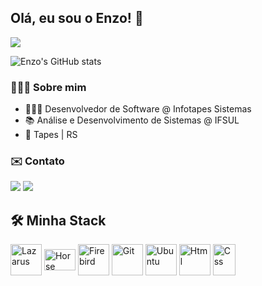 ## Olá, eu sou o Enzo! 👋
![](https://komarev.com/ghpvc/?username=enzo-cezarg&style=for-the-badge&color=cc9c2c)

![Enzo's GitHub stats](https://github-readme-stats.vercel.app/api?username=enzo-cezarg&show_icons=true&theme=gruvbox)

### 🙋🏻‍♂️ Sobre mim
- 👨🏻‍💻 Desenvolvedor de Software @ Infotapes Sistemas
- 📚 Análise e Desenvolvimento de Sistemas @ IFSUL
- 📍 Tapes | RS

### ✉️ Contato

<a href="https://www.linkedin.com/in/enzo-cezarg/" target="_blank"><img src="https://img.shields.io/badge/LinkedIn-0077B5?style=for-the-badge&logo=linkedin&logoColor=white"></a>
<a href = "mailto:enzoocezargarcia@gmail.com" target="_blank"><img src="https://img.shields.io/badge/Gmail-D14836?style=for-the-badge&logo=gmail&logoColor=white" target="_blank"></a>

## 🛠️ Minha Stack

<div style="display: inline_block">
<img align="center" alt="Lazarus" height="50" width="50" src="https://gitlab.com/d.ioannidis/lazarus/-/raw/main/images/icons/lazarus.svg?ref_type=heads">
<img align="center" alt="Horse" height="34" width="50" src="https://github.com/HashLoad/horse/blob/master/img/horse.png?raw=true">
<img align="center" alt="Firebird" height="50" width="50" src="https://firebirdsql.org/file/about/ds-firebird-logo.svg" />
<img align="center" alt="Git" height="50" width="50" src="https://cdn.jsdelivr.net/gh/devicons/devicon/icons/git/git-plain.svg" />
<img align="center" alt="Ubuntu" height="50" width="50" src="https://upload.wikimedia.org/wikipedia/commons/thumb/9/9e/UbuntuCoF.svg/512px-UbuntuCoF.svg.png" />
<img align="center" alt="Html" height="50" width="50" src="https://upload.wikimedia.org/wikipedia/commons/thumb/6/61/HTML5_logo_and_wordmark.svg/512px-HTML5_logo_and_wordmark.svg.png">
<img align="center" alt="Css" height="50" width="36" src="https://upload.wikimedia.org/wikipedia/commons/thumb/d/d5/CSS3_logo_and_wordmark.svg/363px-CSS3_logo_and_wordmark.svg.png">
</div>

<br>
